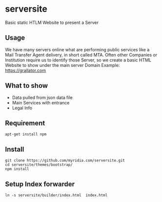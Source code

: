 # serversite
Basic static HTLM Website to present a Server

## Usage
We have many servers online what are performing public services like a Mail Transfer Agent delivery, in short called MTA.
Often other Companies or Institution require us to identify those Server, so we create a basic HTML Website to show under the main server Domain
Example: https://grallator.com

## What to show
* Data pulled from json data file
* Main Services with entrance
* Legal Info

## Requirement
```
apt-get install npm
```

## Install
```
git clone https://github.com/myridia.com/serversite.git
cd serversite/themes/bootstrap/
npm install
```

## Setup Index forwarder
```
ln -s serversite/builder/index.html  index.html
```


